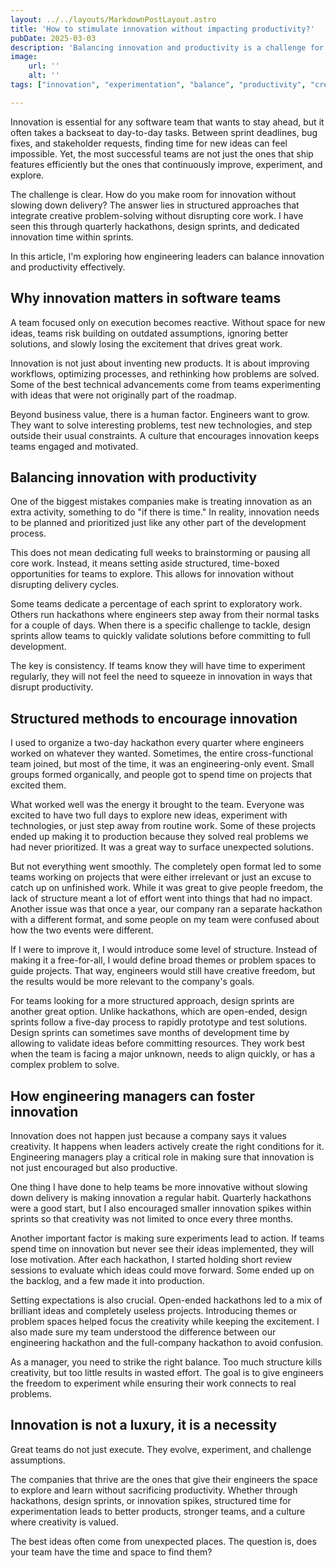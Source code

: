 ```yaml
---
layout: ../../layouts/MarkdownPostLayout.astro
title: 'How to stimulate innovation without impacting productivity?'
pubDate: 2025-03-03
description: 'Balancing innovation and productivity is a challenge for software teams. The key lies in structured approaches, such as hackathons, design sprints, and innovation spikes, that allow teams to experiment without disrupting core work.'
image:
    url: ''
    alt: ''
tags: ["innovation", "experimentation", "balance", "productivity", "creativity", "design-sprint", "hackathon", "continuous-improvement", "ownership", "focus", "team-culture", "engineering-rhythm"]

---
```


Innovation is essential for any software team that wants to stay ahead, but it often takes a backseat to day-to-day tasks. Between sprint deadlines, bug fixes, and stakeholder requests, finding time for new ideas can feel impossible. Yet, the most successful teams are not just the ones that ship features efficiently but the ones that continuously improve, experiment, and explore.

The challenge is clear. How do you make room for innovation without slowing down delivery? The answer lies in structured approaches that integrate creative problem-solving without disrupting core work. I have seen this through quarterly hackathons, design sprints, and dedicated innovation time within sprints.

In this article, I'm exploring how engineering leaders can balance innovation and productivity effectively.

## Why innovation matters in software teams

A team focused only on execution becomes reactive. Without space for new ideas, teams risk building on outdated assumptions, ignoring better solutions, and slowly losing the excitement that drives great work.

Innovation is not just about inventing new products. It is about improving workflows, optimizing processes, and rethinking how problems are solved. Some of the best technical advancements come from teams experimenting with ideas that were not originally part of the roadmap.

Beyond business value, there is a human factor. Engineers want to grow. They want to solve interesting problems, test new technologies, and step outside their usual constraints. A culture that encourages innovation keeps teams engaged and motivated.

## Balancing innovation with productivity

One of the biggest mistakes companies make is treating innovation as an extra activity, something to do "if there is time." In reality, innovation needs to be planned and prioritized just like any other part of the development process.

This does not mean dedicating full weeks to brainstorming or pausing all core work. Instead, it means setting aside structured, time-boxed opportunities for teams to explore. This allows for innovation without disrupting delivery cycles.

Some teams dedicate a percentage of each sprint to exploratory work. Others run hackathons where engineers step away from their normal tasks for a couple of days. When there is a specific challenge to tackle, design sprints allow teams to quickly validate solutions before committing to full development.

The key is consistency. If teams know they will have time to experiment regularly, they will not feel the need to squeeze in innovation in ways that disrupt productivity.

## Structured methods to encourage innovation

I used to organize a two-day hackathon every quarter where engineers worked on whatever they wanted. Sometimes, the entire cross-functional team joined, but most of the time, it was an engineering-only event. Small groups formed organically, and people got to spend time on projects that excited them.

What worked well was the energy it brought to the team. Everyone was excited to have two full days to explore new ideas, experiment with technologies, or just step away from routine work. Some of these projects ended up making it to production because they solved real problems we had never prioritized. It was a great way to surface unexpected solutions.

But not everything went smoothly. The completely open format led to some teams working on projects that were either irrelevant or just an excuse to catch up on unfinished work. While it was great to give people freedom, the lack of structure meant a lot of effort went into things that had no impact. Another issue was that once a year, our company ran a separate hackathon with a different format, and some people on my team were confused about how the two events were different.

If I were to improve it, I would introduce some level of structure. Instead of making it a free-for-all, I would define broad themes or problem spaces to guide projects. That way, engineers would still have creative freedom, but the results would be more relevant to the company's goals.

For teams looking for a more structured approach, design sprints are another great option. Unlike hackathons, which are open-ended, design sprints follow a five-day process to rapidly prototype and test solutions. Design sprints can sometimes save months of development time by allowing to validate ideas before committing resources. They work best when the team is facing a major unknown, needs to align quickly, or has a complex problem to solve.

## How engineering managers can foster innovation

Innovation does not happen just because a company says it values creativity. It happens when leaders actively create the right conditions for it. Engineering managers play a critical role in making sure that innovation is not just encouraged but also productive.

One thing I have done to help teams be more innovative without slowing down delivery is making innovation a regular habit. Quarterly hackathons were a good start, but I also encouraged smaller innovation spikes within sprints so that creativity was not limited to once every three months.

Another important factor is making sure experiments lead to action. If teams spend time on innovation but never see their ideas implemented, they will lose motivation. After each hackathon, I started holding short review sessions to evaluate which ideas could move forward. Some ended up on the backlog, and a few made it into production.

Setting expectations is also crucial. Open-ended hackathons led to a mix of brilliant ideas and completely useless projects. Introducing themes or problem spaces helped focus the creativity while keeping the excitement. I also made sure my team understood the difference between our engineering hackathon and the full-company hackathon to avoid confusion.

As a manager, you need to strike the right balance. Too much structure kills creativity, but too little results in wasted effort. The goal is to give engineers the freedom to experiment while ensuring their work connects to real problems.

## Innovation is not a luxury, it is a necessity

Great teams do not just execute. They evolve, experiment, and challenge assumptions.

The companies that thrive are the ones that give their engineers the space to explore and learn without sacrificing productivity. Whether through hackathons, design sprints, or innovation spikes, structured time for experimentation leads to better products, stronger teams, and a culture where creativity is valued.

The best ideas often come from unexpected places. The question is, does your team have the time and space to find them?
